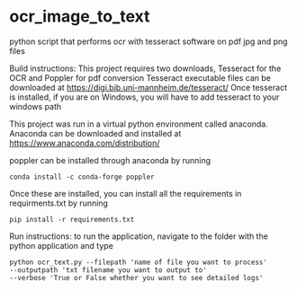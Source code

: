 # ocr_image_to_text
python script that performs ocr with tesseract software on pdf jpg and png files



Build instructions:
This project requires two downloads, Tesseract for the OCR and Poppler for pdf conversion
Tesseract executable files can be downloaded at https://digi.bib.uni-mannheim.de/tesseract/
Once tesseract is installed, if you are on Windows, you will have to add tesseract to your windows path

This project was run in a virtual python environment called anaconda. Anaconda can be downloaded and installed at https://www.anaconda.com/distribution/

poppler can be installed through anaconda by running 




    conda install -c conda-forge poppler




Once these are installed, you can install all the requirements in requirments.txt by running





    pip install -r requirements.txt
    
    
    
Run instructions:
to run the application, navigate to the folder with the python application and type



    python ocr_text.py --filepath 'name of file you want to process'
    --outputpath 'txt filename you want to output to'
    --verbose 'True or False whether you want to see detailed logs'
    
    
    
